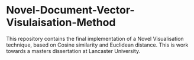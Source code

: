 # Novel-Document-Vector-Visulaisation-Method
This repository contains the final implementation of a Novel Visualisation technique, based on Cosine similarity and Euclidean distance. This is work towards a masters dissertation at Lancaster University.

